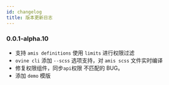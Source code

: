 ```yaml
---
id: changelog
title: 版本更新日志
---
```


### 0.0.1-alpha.10

- 支持 `amis definitions` 使用 `limits` 进行权限过滤
- `ovine cli` 添加 `--scss` 选项支持，对 `amis scss` 文件实时编译
- 修复权限组件，同步`api`权限 不匹配的 BUG。
- 添加 `demo` 模版
